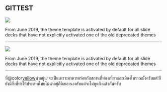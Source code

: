 ## GITTEST

![ ](https://photofleem.com/wp-content/uploads/2018/08/Artist.jpg)

From June 2019, the theme template is activated by default for all slide decks that have not explicitly activated one of the old deprecated themes

---

![ ](https://photofleem.com/wp-content/uploads/2018/08/Artist.jpg)

From June 2019, the theme template is activated by default for all slide decks that have not explicitly activated one of the old deprecated themes

---

ที่@color[yellow](ประเทศไทย)น่าอยู่น่าจะเป็นเพราะอาหารอร่อยกับสถานที่ท่องเที่ยวและเมืองโบราณมั้งครับแต่!ก็ยังมีสิ่งที่ทำให้ประเทศไทยไม่น่าอยู่ก็มีเยอะนะครับแต่จะไม่พูดถึงแล้วกันครับ